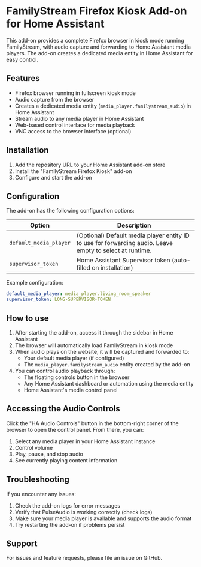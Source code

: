 # FamilyStream Firefox Kiosk Add-on for Home Assistant

This add-on provides a complete Firefox browser in kiosk mode running FamilyStream, with audio capture and forwarding to Home Assistant media players. The add-on creates a dedicated media entity in Home Assistant for easy control.

## Features

- Firefox browser running in fullscreen kiosk mode
- Audio capture from the browser
- Creates a dedicated media entity (`media_player.familystream_audio`) in Home Assistant
- Stream audio to any media player in Home Assistant
- Web-based control interface for media playback
- VNC access to the browser interface (optional)

## Installation

1. Add the repository URL to your Home Assistant add-on store
2. Install the "FamilyStream Firefox Kiosk" add-on
3. Configure and start the add-on

## Configuration

The add-on has the following configuration options:

| Option | Description |
|--------|-------------|
| `default_media_player` | (Optional) Default media player entity ID to use for forwarding audio. Leave empty to select at runtime. |
| `supervisor_token` | Home Assistant Supervisor token (auto-filled on installation) |

Example configuration:

```yaml
default_media_player: media_player.living_room_speaker
supervisor_token: LONG-SUPERVISOR-TOKEN
```

## How to use

1. After starting the add-on, access it through the sidebar in Home Assistant
2. The browser will automatically load FamilyStream in kiosk mode
3. When audio plays on the website, it will be captured and forwarded to:
   - Your default media player (if configured)
   - The `media_player.familystream_audio` entity created by the add-on
4. You can control audio playback through:
   - The floating controls button in the browser
   - Any Home Assistant dashboard or automation using the media entity
   - Home Assistant's media control panel

## Accessing the Audio Controls

Click the "HA Audio Controls" button in the bottom-right corner of the browser to open the control panel. From there, you can:

1. Select any media player in your Home Assistant instance
2. Control volume
3. Play, pause, and stop audio
4. See currently playing content information

## Troubleshooting

If you encounter any issues:

1. Check the add-on logs for error messages
2. Verify that PulseAudio is working correctly (check logs)
3. Make sure your media player is available and supports the audio format
4. Try restarting the add-on if problems persist

## Support

For issues and feature requests, please file an issue on GitHub. 